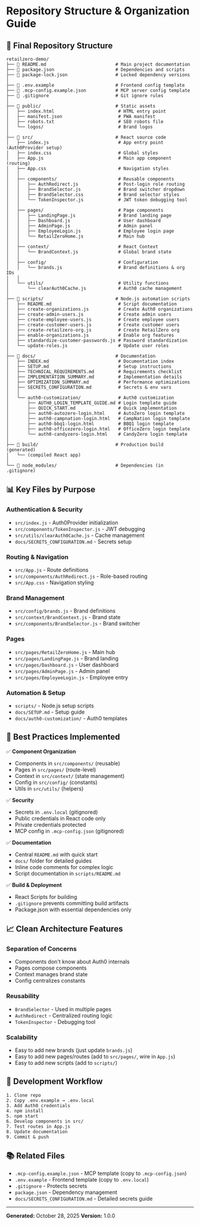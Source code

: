 # Repository Structure & Organization Guide

## 📁 Final Repository Structure

```
retailzero-demo/
├── 📄 README.md                          # Main project documentation
├── 📄 package.json                       # Dependencies and scripts
├── 📄 package-lock.json                  # Locked dependency versions
│
├── 🔐 .env.example                       # Frontend config template
├── 🔐 .mcp-config.example.json           # MCP server config template
├── 🔐 .gitignore                         # Git ignore rules
│
├── 📁 public/                            # Static assets
│   ├── index.html                        # HTML entry point
│   ├── manifest.json                     # PWA manifest
│   ├── robots.txt                        # SEO robots file
│   └── logos/                            # Brand logos
│
├── 📁 src/                               # React source code
│   ├── index.js                          # App entry point (Auth0Provider setup)
│   ├── index.css                         # Global styles
│   ├── App.js                            # Main app component (routing)
│   ├── App.css                           # Navigation styles
│   │
│   ├── components/                       # Reusable components
│   │   ├── AuthRedirect.js               # Post-login role routing
│   │   ├── BrandSelector.js              # Brand switcher dropdown
│   │   ├── BrandSelector.css             # Brand selector styles
│   │   └── TokenInspector.js             # JWT token debugging tool
│   │
│   ├── pages/                            # Page components
│   │   ├── LandingPage.js                # Brand landing page
│   │   ├── Dashboard.js                  # User dashboard
│   │   ├── AdminPage.js                  # Admin panel
│   │   ├── EmployeeLogin.js              # Employee login page
│   │   └── RetailZeroHome.js             # Main hub
│   │
│   ├── context/                          # React Context
│   │   └── BrandContext.js               # Global brand state
│   │
│   ├── config/                           # Configuration
│   │   └── brands.js                     # Brand definitions & org IDs
│   │
│   └── utils/                            # Utility functions
│       └── clearAuth0Cache.js            # Auth0 cache management
│
├── 📁 scripts/                           # Node.js automation scripts
│   ├── README.md                         # Script documentation
│   ├── create-organizations.js           # Create Auth0 organizations
│   ├── create-admin-users.js             # Create admin users
│   ├── create-employee-users.js          # Create employee users
│   ├── create-customer-users.js          # Create customer users
│   ├── create-retailzero-org.js          # Create RetailZero org
│   ├── enable-organizations.js           # Enable org features
│   ├── standardize-customer-passwords.js # Password standardization
│   └── update-roles.js                   # Update user roles
│
├── 📁 docs/                              # Documentation
│   ├── INDEX.md                          # Documentation index
│   ├── SETUP.md                          # Setup instructions
│   ├── TECHNICAL_REQUIREMENTS.md         # Requirements checklist
│   ├── IMPLEMENTATION_SUMMARY.md         # Implementation details
│   ├── OPTIMIZATION_SUMMARY.md           # Performance optimizations
│   ├── SECRETS_CONFIGURATION.md          # Secrets & env vars
│   │
│   └── auth0-customization/              # Auth0 customization
│       ├── AUTH0_LOGIN_TEMPLATE_GUIDE.md # Login template guide
│       ├── QUICK_START.md                # Quick implementation
│       ├── auth0-autozero-login.html     # AutoZero login template
│       ├── auth0-campnation-login.html   # CampNation login template
│       ├── auth0-bbq1-login.html         # BBQ1 login template
│       ├── auth0-officezero-login.html   # OfficeZero login template
│       └── auth0-candyzero-login.html    # CandyZero login template
│
├── 📁 build/                             # Production build (generated)
│   └── (compiled React app)
│
└── 📁 node_modules/                      # Dependencies (in .gitignore)
```

## 📊 Key Files by Purpose

### Authentication & Security
- `src/index.js` - Auth0Provider initialization
- `src/components/TokenInspector.js` - JWT debugging
- `src/utils/clearAuth0Cache.js` - Cache management
- `docs/SECRETS_CONFIGURATION.md` - Secrets setup

### Routing & Navigation
- `src/App.js` - Route definitions
- `src/components/AuthRedirect.js` - Role-based routing
- `src/App.css` - Navigation styling

### Brand Management
- `src/config/brands.js` - Brand definitions
- `src/context/BrandContext.js` - Brand state
- `src/components/BrandSelector.js` - Brand switcher

### Pages
- `src/pages/RetailZeroHome.js` - Main hub
- `src/pages/LandingPage.js` - Brand landing
- `src/pages/Dashboard.js` - User dashboard
- `src/pages/AdminPage.js` - Admin panel
- `src/pages/EmployeeLogin.js` - Employee entry

### Automation & Setup
- `scripts/` - Node.js setup scripts
- `docs/SETUP.md` - Setup guide
- `docs/auth0-customization/` - Auth0 templates

## 🎯 Best Practices Implemented

✅ **Component Organization**
- Components in `src/components/` (reusable)
- Pages in `src/pages/` (route-level)
- Context in `src/context/` (state management)
- Config in `src/config/` (constants)
- Utils in `src/utils/` (helpers)

✅ **Security**
- Secrets in `.env.local` (gitignored)
- Public credentials in React code only
- Private credentials protected
- MCP config in `.mcp-config.json` (gitignored)

✅ **Documentation**
- Central `README.md` with quick start
- `docs/` folder for detailed guides
- Inline code comments for complex logic
- Script documentation in `scripts/README.md`

✅ **Build & Deployment**
- React Scripts for building
- `.gitignore` prevents committing build artifacts
- Package.json with essential dependencies only

## 📈 Clean Architecture Features

### Separation of Concerns
- Components don't know about Auth0 internals
- Pages compose components
- Context manages brand state
- Config centralizes constants

### Reusability
- `BrandSelector` - Used in multiple pages
- `AuthRedirect` - Centralized routing logic
- `TokenInspector` - Debugging tool

### Scalability
- Easy to add new brands (just update `brands.js`)
- Easy to add new pages/routes (add to `src/pages/`, wire in `App.js`)
- Easy to add new scripts (add to `scripts/`)

## 🔄 Development Workflow

```
1. Clone repo
2. Copy .env.example → .env.local
3. Add Auth0 credentials
4. npm install
5. npm start
6. Develop components in src/
7. Test routes in App.js
8. Update documentation
9. Commit & push
```

## 📚 Related Files

- `.mcp-config.example.json` - MCP template (copy to `.mcp-config.json`)
- `.env.example` - Frontend template (copy to `.env.local`)
- `.gitignore` - Protects secrets
- `package.json` - Dependency management
- `docs/SECRETS_CONFIGURATION.md` - Detailed secrets guide

---

**Generated:** October 28, 2025
**Version:** 1.0.0
